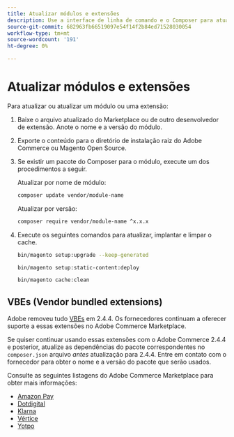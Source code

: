 ```yaml
---
title: Atualizar módulos e extensões
description: Use a interface de linha de comando e o Composer para atualizar módulos e extensões Adobe Commerce e Magento Open Source.
source-git-commit: 682963fb66519097e54f14f2b84ed71528030054
workflow-type: tm+mt
source-wordcount: '191'
ht-degree: 0%

---
```



# Atualizar módulos e extensões

Para atualizar ou atualizar um módulo ou uma extensão:

1. Baixe o arquivo atualizado do Marketplace ou de outro desenvolvedor de extensão. Anote o nome e a versão do módulo.

1. Exporte o conteúdo para o diretório de instalação raiz do Adobe Commerce ou Magento Open Source.

1. Se existir um pacote do Composer para o módulo, execute um dos procedimentos a seguir.

   Atualizar por nome de módulo:

   ```bash
   composer update vendor/module-name
   ```

   Atualizar por versão:

   ```bash
   composer require vendor/module-name ^x.x.x
   ```

1. Execute os seguintes comandos para atualizar, implantar e limpar o cache.

   ```bash
   bin/magento setup:upgrade --keep-generated
   ```

   ```bash
   bin/magento setup:static-content:deploy
   ```

   ```bash
   bin/magento cache:clean
   ```

## VBEs (Vendor bundled extensions)

Adobe removeu tudo [VBEs](https://devdocs.magento.com/extensions/vendor/) em 2.4.4. Os fornecedores continuam a oferecer suporte a essas extensões no Adobe Commerce Marketplace.

Se quiser continuar usando essas extensões com o Adobe Commerce 2.4.4 e posterior, atualize as dependências do pacote correspondentes no `composer.json` arquivo _antes_ atualização para 2.4.4. Entre em contato com o fornecedor para obter o nome e a versão do pacote que serão usados.

Consulte as seguintes listagens do Adobe Commerce Marketplace para obter mais informações:

- [Amazon Pay](https://marketplace.magento.com/amzn-amazon-pay-magento-2-module.html)
- [Dotdigital](https://marketplace.magento.com/dotdigital-dotdigital-magento2-os-package.html)
- [Klarna](https://marketplace.magento.com/klarna-m2-klarna.html)
- [Vértice](https://marketplace.magento.com/vertexinc-vertex-tax-module.html)
- [Yotpo](https://marketplace.magento.com/yotpo-module-yotpo.html)

